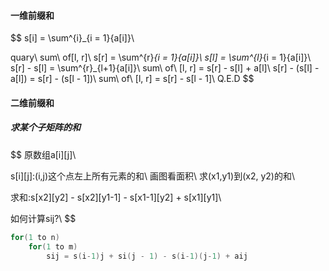 #### 一维前缀和

$$
s[i] = \sum^{i}_{i = 1}{a[i]}\\

quary\ sum\ of[l, r]\\
s[r] = \sum^{r}_{i = 1}{a[i]}\\
s[l] = \sum^{l}_{i = 1}{a[i]}\\
s[r] - s[l] = \sum^{r}_{l+1}{a[i]}\\
sum\ of\ [l, r] = s[r] - s[l] + a[l]\\
s[r] - (s[l] - a[l]) = s[r] - (s[l - 1])\\ 
sum\ of\ [l, r] = s[r] - s[l - 1]\\
Q.E.D
$$

#### 二维前缀和

##### 求某个子矩阵的和

$$
原数组a[i][j]\\

s[i][j]:(i,j)这个点左上所有元素的和\\
画图看面积\\
求(x1,y1)到(x2, y2)的和\\

求和:s[x2][y2] - s[x2][y1-1] - s[x1-1][y2] + s[x1][y1]\\

如何计算sij?\\
$$

```C++
for(1 to n)
	for(1 to m)
		sij = s(i-1)j + si(j - 1) - s(i-1)(j-1) + aij
        
```







